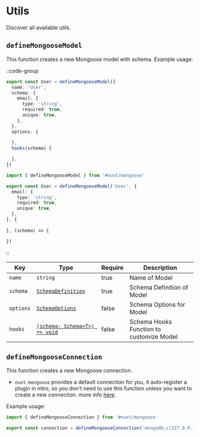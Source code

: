 # Utils

Discover all available utils.

## `defineMongooseModel`

This function creates a new Mongoose model with schema. Example usage:

::code-group

  ```ts [named parameters]
  export const User = defineMongooseModel({
    name: 'User',
    schema: {
      email: {
        type: 'string',
        required: true,
        unique: true,
      },
    },
    options: {
      
    },
    hooks(schema) {

    },
  })
  ```

  ```ts [positional parameters]
  import { defineMongooseModel } from '#nuxt/mongoose'

  export const User = defineMongooseModel('User', {
    email: {
      type: 'string',
      required: true,
      unique: true,
    },
  }, {
    
  }, (schema) => {

  })
  ```

::


| **Key**                      | **Type**   | **Require** |  **Description**  |
| ---------------------------- | ----------- | ----------- | ----- |
| `name` | `string` | true | Name of Model |
| `schema` | [`SchemaDefinition`](https://mongoosejs.com/docs/schematypes.html) | true | Schema Definition of Model |
| `options` | [`SchemaOptions`](https://mongoosejs.com/docs/guide.html#options) | false | Schema Options for Model |
| `hooks` | [`(schema: Schema<T>) => void`](https://mongoosejs.com/docs/middleware.html) | false | Schema Hooks Function to customize Model |




## `defineMongooseConnection`
This function creates a new Mongoose connection.
- `nuxt-mongoose` provides a default connection for you, it auto-register a plugin in nitro, so you don't need to use this function unless you want to create a new connection. more info [here](https://github.com/arashsheyda/nuxt-mongoose/blob/main/src/runtime/server/plugins/mongoose.db.ts).

Example usage:

```ts
import { defineMongooseConnection } from '#nuxt/mongoose'

export const connection = defineMongooseConnection('mongodb://127.0.0.1/nuxt-mongoose')
```
